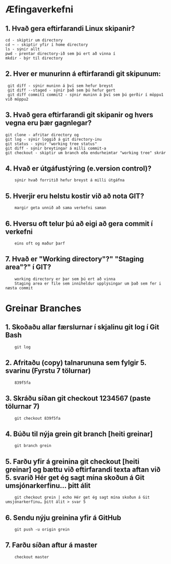 # Æfingaverkefni
## 1. Hvað gera eftirfarandi Linux skipanir?
	cd - skiptir um directory
	cd ~ - skiptir yfir í home directory
	ls - sýnir allt
	pwd - prentar directory-ið sem þú ert að vinna í
	mkdir - býr til directory
  
## 2. Hver er munurinn á eftirfarandi git skipunum:
	 git diff - sýnir muninn á því sem hefur breyst
	 git diff --staged - sýnir það sem þú hefur gert
	 git diff commit1 commit2 - sýnir muninn á því sem þú gerðir í möppu1 við möppu2	
  
## 3. Hvað gera eftirfarandi git skipanir og hvers vegna eru þær gagnlegar?
	git clone - afritar directory og 
	git log - sýnir loggið á git directory-inu
	git status - sýnir "working tree status"
	git diff - sýnir breytingar á milli commit-a
	git checkout - skiptir um branch eða endurheimtar "working tree" skrár

## 4. 	Hvað er útgáfustýring (e.version control)? 
		sýnir hvað forritið hefur breyst á milli útgáfna

## 5.	Hverjir eru helstu kostir við að nota GIT?
		margir geta unnið að sama verkefni saman

## 6.	Hversu oft telur þú að eigi að gera commit í verkefni
		eins oft og maður þarf

## 7.	Hvað er "Working directory"?" "Staging area"?" í GIT?
		working directory er þar sem þú ert að vinna
		Staging area er file sem inniheldur upplýsingar um það sem fer i næsta commit
# Greinar Branches
## 1.   Skoðaðu allar færslurnar í skjalinu git log í Git Bash
		git log
##  2.  Afritaðu (copy) talnarununa sem fylgir 5. svarinu (Fyrstu 7 tölurnar)
		839f5fa
## 3.   Skráðu síðan git checkout 1234567 (paste tölurnar 7)
		git checkout 839f5fa
## 4.   Búðu til nýja grein git branch [heiti greinar]
		git branch grein
## 5.   Farðu yfir á greinina git checkout [heiti greinar] og bættu við eftirfarandi texta aftan við 5. svarið Hér get ég sagt mína skoðun á Git umsjónarkerfinu… þitt álit
		
		git checkout grein | echo Hér get ég sagt mína skoðun á Git umsjónarkerfinu… þitt álit > svar 5
## 6.   Sendu nýju greinina yfir á GitHub
		git push -u origin grein
## 7.   Farðu síðan aftur á master
		checkout master
